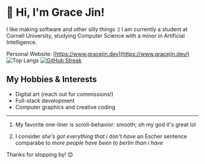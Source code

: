 # 👋 Hi, I'm Grace Jin!
I like making software and other silly things :)
I am currently a student at Cornell University, studying Computer Science with a minor in Artificial Intelligence. 

Personal Website: [https://www.gracejin.dev](https://www.gracejin.dev/)
![Top Langs](https://github-readme-stats.vercel.app/api/top-langs/?username=gracejinsotrue&layout=compact&theme=tokyonight&langs_count=8&hide_border=true)
[![GitHub Streak](https://streak-stats.demolab.com?user=gracejinsotrue&theme=tokyonight&hide_border=true)](https://git.io/streak-stats)






## My Hobbies & Interests
- Digital art (reach out for commissions!)
- Full-stack development  
- Computer graphics and creative coding  
---

1) My favorite one-liner is scroll-behavior: smooth; oh my god it's great lol
   
2) I consider _she's got everything that i don't have_ an Escher sentence comparabe to _more people have been to berlin than i have_

Thanks for stopping by! 😊
